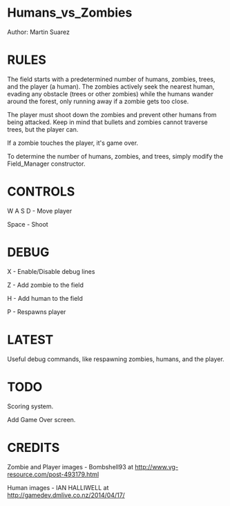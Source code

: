 # Humans_vs_Zombies
Author: Martin Suarez

 RULES
=====================

The field starts with a predetermined number of humans, zombies, trees,
and the player (a human). The zombies actively seek the nearest human,
evading any obstacle (trees or other zombies) while the humans wander
around the forest, only running away if a zombie gets too close.

The player must shoot down the zombies and prevent other humans from
being attacked. Keep in mind that bullets and zombies cannot traverse 
trees, but the player can.

If a zombie touches the player, it's game over.

To determine the number of humans, zombies, and trees, simply modify
the Field_Manager constructor.

 CONTROLS
=====================

W A S D - Move player    

Space - Shoot

 DEBUG
=====================

X - Enable/Disable debug lines

Z - Add zombie to the field

H - Add human to the field     

P - Respawns player      


 LATEST
=====================

Useful debug commands, like respawning zombies, humans, and the player.

 TODO
=====================

Scoring system.

Add Game Over screen.

CREDITS
=====================
Zombie and Player images - Bombshell93 at http://www.vg-resource.com/post-493179.html

Human images - IAN HALLIWELL at http://gamedev.dmlive.co.nz/2014/04/17/

